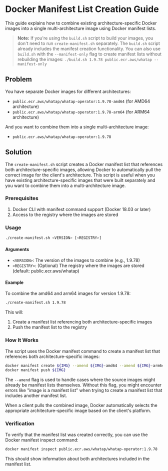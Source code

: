 # Docker Manifest List Creation Guide

This guide explains how to combine existing architecture-specific Docker images into a single multi-architecture image using Docker manifest lists.

> **Note:** If you're using the `build.sh` script to build your images, you don't need to run `create-manifest.sh` separately. The `build.sh` script already includes the manifest creation functionality. You can also use `build.sh` with the `--manifest-only` flag to create manifest lists without rebuilding the images: `./build.sh 1.9.78 public.ecr.aws/whatap --manifest-only`

## Problem

You have separate Docker images for different architectures:
- `public.ecr.aws/whatap/whatap-operator:1.9.78-amd64` (for AMD64 architecture)
- `public.ecr.aws/whatap/whatap-operator:1.9.78-arm64` (for ARM64 architecture)

And you want to combine them into a single multi-architecture image:
- `public.ecr.aws/whatap/whatap-operator:1.9.78`

## Solution

The `create-manifest.sh` script creates a Docker manifest list that references both architecture-specific images, allowing Docker to automatically pull the correct image for the client's architecture. This script is useful when you have existing architecture-specific images that were built separately and you want to combine them into a multi-architecture image.

### Prerequisites

1. Docker CLI with manifest command support (Docker 18.03 or later)
2. Access to the registry where the images are stored

### Usage

```bash
./create-manifest.sh <VERSION> [<REGISTRY>]
```

#### Arguments
- `<VERSION>`: The version of the images to combine (e.g., 1.9.78)
- `<REGISTRY>`: (Optional) The registry where the images are stored (default: public.ecr.aws/whatap)

#### Example

To combine the amd64 and arm64 images for version 1.9.78:

```bash
./create-manifest.sh 1.9.78
```

This will:
1. Create a manifest list referencing both architecture-specific images
2. Push the manifest list to the registry

### How It Works

The script uses the Docker manifest command to create a manifest list that references both architecture-specific images:

```bash
docker manifest create ${IMG} --amend ${IMG}-amd64 --amend ${IMG}-arm64
docker manifest push ${IMG}
```

The `--amend` flag is used to handle cases where the source images might already be manifest lists themselves. Without this flag, you might encounter errors like "image is a manifest list" when trying to create a manifest list that includes another manifest list.

When a client pulls the combined image, Docker automatically selects the appropriate architecture-specific image based on the client's platform.

### Verification

To verify that the manifest list was created correctly, you can use the Docker manifest inspect command:

```bash
docker manifest inspect public.ecr.aws/whatap/whatap-operator:1.9.78
```

This should show information about both architectures included in the manifest list.

